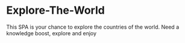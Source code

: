 # Explore-The-World
This SPA is your chance to explore the countries of the world. Need a knowledge boost, explore and enjoy
